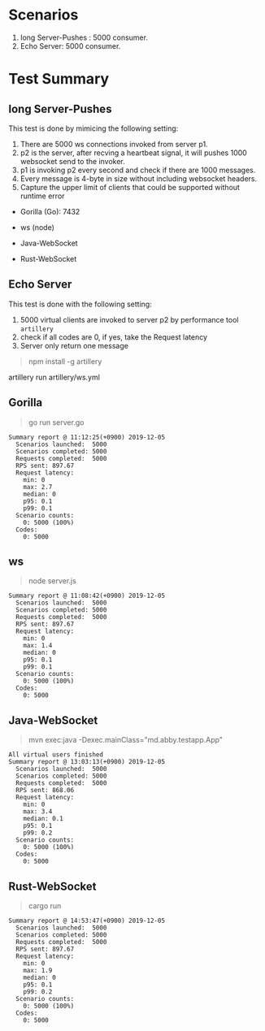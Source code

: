 





# Scenarios
1. long Server-Pushes : 5000 consumer.
2. Echo Server: 5000 consumer.


# Test Summary


## long Server-Pushes 

This test is done by mimicing the following setting:

1. There are 5000 ws connections invoked from server p1.
2. p2 is the server, after recving a heartbeat signal, it will pushes 1000 websocket send to the invoker.
3. p1 is invoking p2 every second and check if there are 1000 messages.
4. Every message is 4-byte in size without including websocket headers.
5. Capture the upper limit of clients that could be supported without runtime error

- Gorilla (Go): 7432

- ws (node)
- Java-WebSocket
- Rust-WebSocket


## Echo Server


This test is done with the following setting:

1. 5000 virtual clients are invoked to server p2 by performance tool `artillery`
2. check if all codes are 0, if yes, take the Request latency
3. Server only return one message

> npm install -g artillery

artillery run artillery/ws.yml


## Gorilla
> go run server.go
```
Summary report @ 11:12:25(+0900) 2019-12-05
  Scenarios launched:  5000
  Scenarios completed: 5000
  Requests completed:  5000
  RPS sent: 897.67
  Request latency:
    min: 0
    max: 2.7
    median: 0
    p95: 0.1
    p99: 0.1
  Scenario counts:
    0: 5000 (100%)
  Codes:
    0: 5000
```

## ws
> node server.js

```
Summary report @ 11:08:42(+0900) 2019-12-05
  Scenarios launched:  5000
  Scenarios completed: 5000
  Requests completed:  5000
  RPS sent: 897.67
  Request latency:
    min: 0
    max: 1.4
    median: 0
    p95: 0.1
    p99: 0.1
  Scenario counts:
    0: 5000 (100%)
  Codes:
    0: 5000
```

## Java-WebSocket
> mvn exec:java -Dexec.mainClass="md.abby.testapp.App"

```
All virtual users finished
Summary report @ 13:03:13(+0900) 2019-12-05
  Scenarios launched:  5000
  Scenarios completed: 5000
  Requests completed:  5000
  RPS sent: 868.06
  Request latency:
    min: 0
    max: 3.4
    median: 0.1
    p95: 0.1
    p99: 0.2
  Scenario counts:
    0: 5000 (100%)
  Codes:
    0: 5000
```

## Rust-WebSocket
> cargo run

```
Summary report @ 14:53:47(+0900) 2019-12-05
  Scenarios launched:  5000
  Scenarios completed: 5000
  Requests completed:  5000
  RPS sent: 897.67
  Request latency:
    min: 0
    max: 1.9
    median: 0
    p95: 0.1
    p99: 0.2
  Scenario counts:
    0: 5000 (100%)
  Codes:
    0: 5000
```